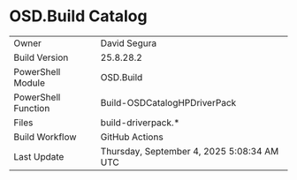 ﻿# OSD.Build Catalog

| | |
|-|-|
| Owner | David Segura |
| Build Version | 25.8.28.2 |
| PowerShell Module | OSD.Build |
| PowerShell Function | Build-OSDCatalogHPDriverPack |
| Files | build-driverpack.* |
| Build Workflow | GitHub Actions |
| Last Update | Thursday, September 4, 2025 5:08:34 AM UTC |
